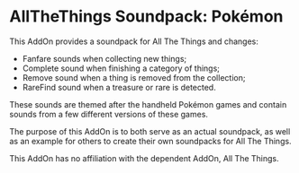 # AllTheThings Soundpack: Pokémon
This AddOn provides a soundpack for All The Things and changes:

- Fanfare sounds when collecting new things;
- Complete sound when finishing a category of things;
- Remove sound when a thing is removed from the collection;
- RareFind sound when a treasure or rare is detected.

These sounds are themed after the handheld Pokémon games and contain sounds from a few different versions of these games.

The purpose of this AddOn is to both serve as an actual soundpack, as well as an example for others to create their own soundpacks for All The Things.

This AddOn has no affiliation with the dependent AddOn, All The Things.
